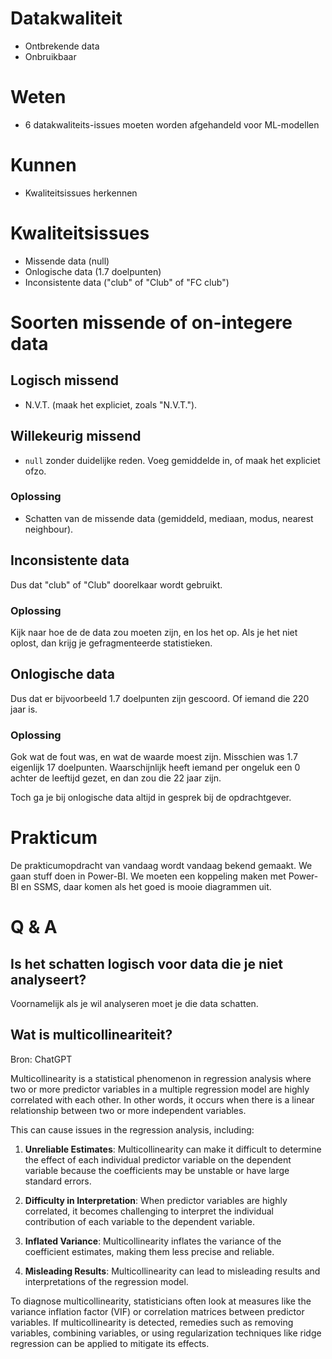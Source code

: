 # Datakwaliteit
- Ontbrekende data
- Onbruikbaar

# Weten
- 6 datakwaliteits-issues moeten worden afgehandeld voor ML-modellen

# Kunnen
- Kwaliteitsissues herkennen

# Kwaliteitsissues
- Missende data (null)
- Onlogische data (1.7 doelpunten)
- Inconsistente data ("club" of "Club" of "FC club")

# Soorten missende of on-integere data
## Logisch missend
- N.V.T. (maak het expliciet, zoals "N.V.T.").
## Willekeurig missend
- `null` zonder duidelijke reden. Voeg gemiddelde in, of maak het expliciet ofzo.
### Oplossing
- Schatten van de missende data (gemiddeld, mediaan, modus, nearest neighbour).
## Inconsistente data
Dus dat "club" of "Club" doorelkaar wordt gebruikt.
### Oplossing
Kijk naar hoe de de data zou moeten zijn, en los het op. Als je het niet oplost, dan krijg je gefragmenteerde statistieken.
## Onlogische data
Dus dat er bijvoorbeeld 1.7 doelpunten zijn gescoord. Of iemand die 220 jaar is.
### Oplossing
Gok wat de fout was, en wat de waarde moest zijn. Misschien was 1.7 eigenlijk 17 doelpunten. Waarschijnlijk heeft iemand per ongeluk een 0 achter de leeftijd gezet, en dan zou die 22 jaar zijn.

Toch ga je bij onlogische data altijd in gesprek bij de opdrachtgever.

# Prakticum
De prakticumopdracht van vandaag wordt vandaag bekend gemaakt. We gaan stuff doen in Power-BI. We moeten een koppeling maken met Power-BI en SSMS, daar komen als het goed is mooie diagrammen uit.

# Q & A
## Is het schatten logisch voor data die je niet analyseert?
Voornamelijk als je wil analyseren moet je die data schatten.
## Wat is multicollineariteit?
Bron: ChatGPT

Multicollinearity is a statistical phenomenon in regression analysis where two or more predictor variables in a multiple regression model are highly correlated with each other. In other words, it occurs when there is a linear relationship between two or more independent variables.

This can cause issues in the regression analysis, including:

1. **Unreliable Estimates**: Multicollinearity can make it difficult to determine the effect of each individual predictor variable on the dependent variable because the coefficients may be unstable or have large standard errors.

2. **Difficulty in Interpretation**: When predictor variables are highly correlated, it becomes challenging to interpret the individual contribution of each variable to the dependent variable.

3. **Inflated Variance**: Multicollinearity inflates the variance of the coefficient estimates, making them less precise and reliable.

4. **Misleading Results**: Multicollinearity can lead to misleading results and interpretations of the regression model.

To diagnose multicollinearity, statisticians often look at measures like the variance inflation factor (VIF) or correlation matrices between predictor variables. If multicollinearity is detected, remedies such as removing variables, combining variables, or using regularization techniques like ridge regression can be applied to mitigate its effects.
